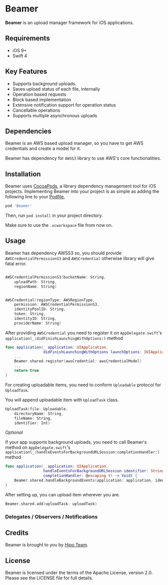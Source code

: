 # Beamer

**Beamer** is an upload manager framework for iOS applications.

## Requirements
* iOS 9+
* Swift 4

## Key Features

* Supports background uploads.
* Saves upload status of each file, internally
* Operation based requests
* Block based implementation
* Extensive notification support for operation status
* Cancellable operations
* Supports multiple asynchronous uploads

## Dependencies

Beamer is an AWS based upload manager, so you have to get AWS credentials and create a model for it.

Beamer has dependency for `AWSS3` library to use AWS's core functionalities.

## Installation

Beamer uses [CocoaPods](http://cocoapods.org), a library dependency management tool for iOS projects. Implementing Beamer into your project is as simple as adding the following line to your [Podfile](https://github.com/CocoaPods/CocoaPods/wiki/A-Podfile),

```ruby
pod 'Beamer'
```

Then, run `pod install` in your project directory.

Make sure to use the `.xcworkspace` file from now on.

## Usage

Beamer has dependency AWSS3 so, you should provide  `AWSCredentialPermissionS3` and `AWSCredential` otherwise library will give fatal error.

```swift

AWSCredentialPermissionS3(bucketName: String,
    uploadPath: String,
    regionName: String)
```

```swift

AWSCredential(regionType: AWSRegionType,
    permission: AWSCredentialPermissionS3,
    identityPoolID: String,
    token: String,
    identityID: String,
    providerName: String)

```

After providing `AWSCredential` you need to register it on `AppDelegate.swift`'s `application(_:didFinishLaunchingWithOptions:)` method

```swift
func application(_ application: UIApplication,
                 didFinishLaunchingWithOptions launchOptions: [UIApplicationLaunchOptionsKey: Any]?) -> Bool {
    ...
    Beamer.shared.register(awsCredential: awsCredentialModel)
    ...
    return true
}

```

For creating uploadable items, you need to conform `Uploadable` protocol for `UploadTask`.

You will append uploadable item with `UploadTask` class.

```swift
UploadTask(file: Uploadable,
    directoryName: String,
    fileName: String,
    identifier: Int)
```

*Optional*

If your app supports background uploads, you need to call Beamer's method on `AppDelegate.swift`'s `application(_:handleEventsForBackgroundURLSession:completionHandler:)` method

```swift
func application(_ application: UIApplication,
                 handleEventsForBackgroundURLSession identifier: String,
                 completionHandler: @escaping () -> Void) {
    Beamer.shared.handleBackgroundEvents(application: application, identifier: identifier, completionHandler: completionHandler)
}
```

After setting up, you can upload item wherever you are. 

```swift
Beamer.shared.add(uploadTask: uploadTask)
```

### Delegates / Observers / Notifications

## Credits

Beamer is brought to you by [Hipo Team](http://hipolabs.com).

## License

Beamer is licensed under the terms of the Apache License, version 2.0. Please see the LICENSE file for full details.

